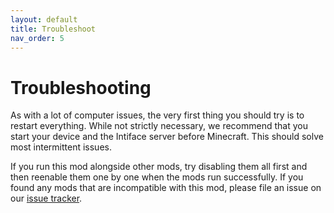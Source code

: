 ```yaml
---
layout: default
title: Troubleshoot
nav_order: 5
---
```


# Troubleshooting

As with a lot of computer issues, the very first thing you should try is to restart everything. While not strictly necessary, we recommend that you start your device and the Intiface server before Minecraft. This should solve most intermittent issues.

If you run this mod alongside other mods, try disabling them all first and then reenable them one by one when the mods run successfully. If you found any mods that are incompatible with this mod, please file an issue on our [issue tracker](https://github.com/RainbowVille/minegasm/issues).

